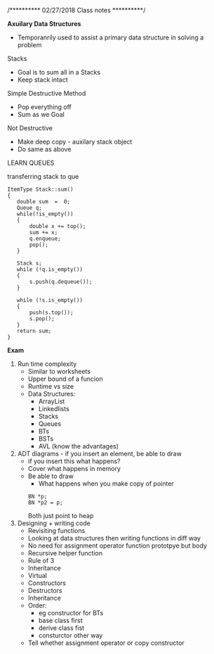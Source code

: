 /**********
02/27/2018
Class notes
**********/

**Axuilary Data Structures**

-  Temporanrily used to assist a primary data structure in solving a problem

Stacks
- Goal is to sum all in a Stacks
- Keep stack intact

Simple Destructive Method
- Pop everything off
- Sum as we Goal

Not Destructive
- Make  deep copy -  auxilary stack object
- Do same as above

 LEARN QUEUES

 transferring stack to que

 ```
ItemType Stack::sum()
{
    double sum  =  0;
    Queue q;
    while(!is_empty())
    {
        double x += top();
        sum += x;
        q.enqueue;
        pop();
    }

    Stack s;
    while (!q.is_empty())
    {
        s.push(q.dequeue());
    }

    while (!s.is_empty())
    {
        push(s.top());
        s.pop();
    }
    return sum;
}
```

**Exam**

1. Run time complexity
    - Similar to worksheets
    - Upper bound of a funcion
    - Runtime vs size
    - Data Structures:
        - ArrayList
        - Linkedlists
        - Stacks
        - Queues
        - BTs
        - BSTs
        - AVL (know the advantages)
2. ADT diagrams - if you insert an element, be able  to draw
    - if you insert this what happens?
    - Cover what happens in memory
    - Be able to draw
        - What happens when you make copy of pointer
        ```
        BN *p;
        BN *p2 = p;
        ```
        Both just point to heap
3. Designing + writing code
    - Revisiting  functions
    - Looking at data structures then writing  functions in diff way
    - No need for assignment operator function prototpye but body
    - Recursive helper function
    - Rule of 3
    - Inheritance
    - Virtual
    - Constructors
    - Destructors
    - Inheritance
    - Order:
        - eg constructor for BTs
        - base class first
        - derive class fist
        - consturctor other way
    - Tell whether assignment operator or copy constructor
    